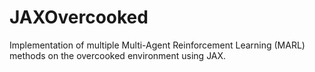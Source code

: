 # JAXOvercooked
Implementation of multiple Multi-Agent Reinforcement Learning (MARL) methods on the overcooked environment using JAX.
